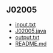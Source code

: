 
## J02005

- [input.txt](input.txt)
- [J02005.java](J02005.java)
- [output.txt](output.txt)
- [README.md](README.md)
